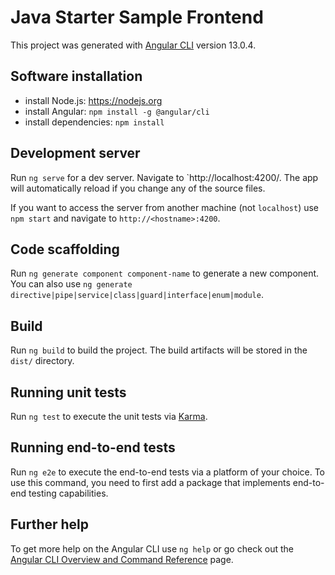 # Java Starter Sample Frontend

This project was generated with [Angular CLI](https://github.com/angular/angular-cli) version 13.0.4.

## Software installation

- install Node.js: https://nodejs.org
- install Angular: `npm install -g @angular/cli`
- install dependencies: `npm install`

## Development server

Run `ng serve` for a dev server. Navigate to `http://localhost:4200/. The app will automatically reload if you change any of the source files.

If you want to access the server from another machine (not `localhost`) use `npm start` and navigate to `http://<hostname>:4200`.

## Code scaffolding

Run `ng generate component component-name` to generate a new component. You can also use `ng generate directive|pipe|service|class|guard|interface|enum|module`.

## Build

Run `ng build` to build the project. The build artifacts will be stored in the `dist/` directory.

## Running unit tests

Run `ng test` to execute the unit tests via [Karma](https://karma-runner.github.io).

## Running end-to-end tests

Run `ng e2e` to execute the end-to-end tests via a platform of your choice. To use this command, you need to first add a package that implements end-to-end testing capabilities.

## Further help

To get more help on the Angular CLI use `ng help` or go check out the [Angular CLI Overview and Command Reference](https://angular.io/cli) page.
